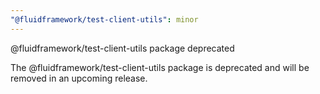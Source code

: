 ```yaml
---
"@fluidframework/test-client-utils": minor
---
```


@fluidframework/test-client-utils package deprecated

The @fluidframework/test-client-utils package is deprecated and will be removed in an upcoming release.
